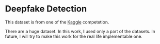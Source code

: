 # Deepfake Detection

This dataset is from one of the [Kaggle](https://www.kaggle.com/c/deepfake-detection-challenge/data) competetion.

There are a huge dataset. In this work, I used only a part of the datasets. In future, I will try to make this work for the real life implementable one.
